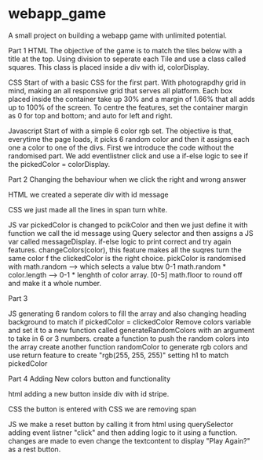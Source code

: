 # webapp_game
A small project on building a webapp game with unlimited potential.

Part 1
HTML
The objective of the game is to match the tiles below with a title at the top.
Using division to seperate each Tile and use a class called squares. 
This class is placed inside a div with id, colorDisplay.


CSS
Start of with a basic CSS for the first part.
With photograpdhy grid in mind, making an all responsive grid that serves all platform.
Each box placed inside the container take up 30% and a margin of 1.66% that all adds up to 100% of the screen.
To centre the features, set the container margin as 0 for top and bottom; and auto for left and right.

Javascript
Start of with a simple 6 color rgb set.
The objective is that, everytime the page loads, it picks 6 random color and then it assigns each one a color to one of the divs.
First we introduce the code without the randomised part.
We add eventlistner click and use a if-else logic to see if the pickedColor = colorDisplay.



Part 2
Changing the behaviour when we click the right and wrong answer

HTML
we created a seperate div with id message 

CSS
we just made all the lines in span turn white.

JS
var pickedColor is changed to pcikColor and then we just define it with function
we call the id message using Query selector and then assigns a JS var called messageDisplay.
if-else logic to print correct and try again features.
changeColors(color), this feature makes all the suqres turn the same color f the clickedColor is the right choice.
pickColor is randomised with math.random --> which selects a value btw 0-1
math.random * color.length --> 0-1 * lenghth of color array. [0-5]
math.floor to round off and make it a whole number.


Part 3

JS
generating 6 random colors to fill the array and also changing heading background to match if pickedColor = clickedColor
Remove colors variable and set it to a new function called generateRandomColors with an argument to take in 6 or 3 numbers.
create a function to push the random colors into the array
create another function randomColor to generate rgb colors and use return feature to create "rgb(255, 255, 255)"
setting h1 to match pickedColor

Part 4
Adding New colors button and functionality

html
adding a new button inside div with id stripe.

CSS
the button is entered with CSS
we are removing span

JS
we make a reset button by calling it from html using querySelector
adding event listner "click" and then adding logic to it using a function. 
changes are made to even change the textcontent to display "Play Again?" as a rest button.
